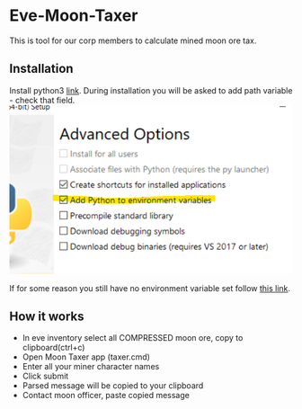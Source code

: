 # Eve-Moon-Taxer
This is tool for our corp members to calculate mined moon ore tax.

## Installation
Install python3 [link](https://www.python.org/downloads/). During installation you will be asked to add path variable - check that field.
![alt text](docs/py_install_var.png "python env variable")

If for some reason you still have no environment variable set follow [this link](docs/PythonEnvVar.md).

## How it works
- In eve inventory select all COMPRESSED moon ore, copy to clipboard(ctrl+c)
- Open Moon Taxer app (taxer.cmd)
- Enter all your miner character names
- Click submit
- Parsed message will be copied to your clipboard
- Contact moon officer, paste copied message